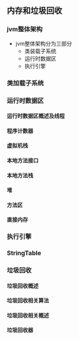 ## 内存和垃圾回收

### jvm整体架构
+ jvm整体架构分为三部分
  + 类装载子系统
  + 运行时数据区
  + 执行引擎

### 类加载子系统

### 运行时数据区
#### 运行时数据区概述及线程
#### 程序计数器
#### 虚拟机栈
#### 本地方法接口
#### 本地方法栈
#### 堆
#### 方法区
#### 直接内存

### 执行引擎

### StringTable

### 垃圾回收
#### 垃圾回收概述
#### 垃圾回收相关算法
#### 垃圾回收相关概述
#### 垃圾回收器
